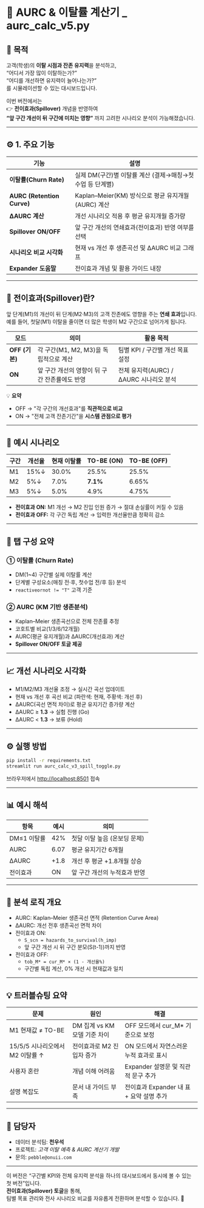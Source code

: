 # 🧭 AURC & 이탈률 계산기 _ aurc_calc_v5.py

## 🎯 목적
고객(학생)의 **이탈 시점과 잔존 유지력**을 분석하고,  
“어디서 가장 많이 이탈하는가?”  
“어디를 개선하면 유지력이 늘어나는가?”  
를 시뮬레이션할 수 있는 대시보드입니다.

이번 버전에서는  
👉 **전이효과(Spillover)** 개념을 반영하여  
**“앞 구간 개선이 뒤 구간에 미치는 영향”** 까지 고려한 시나리오 분석이 가능해졌습니다.

---

## ⚙️ 1. 주요 기능

| 기능 | 설명 |
|------|------|
| **이탈률(Churn Rate)** | 실제 DM(구간)별 이탈률 계산 (결제→매칭→첫수업 등 단계별) |
| **AURC (Retention Curve)** | Kaplan–Meier(KM) 방식으로 평균 유지개월(AURC) 계산 |
| **ΔAURC 계산** | 개선 시나리오 적용 후 평균 유지개월 증가량 |
| **Spillover ON/OFF** | 앞 구간 개선의 연쇄효과(전이효과) 반영 여부를 선택 |
| **시나리오 비교 시각화** | 현재 vs 개선 후 생존곡선 및 ΔAURC 비교 그래프 |
| **Expander 도움말** | 전이효과 개념 및 활용 가이드 내장 |

---

## 📘 전이효과(Spillover)란?

앞 단계(M1)의 개선이 뒤 단계(M2·M3)의 고객 잔존에도 영향을 주는 **연쇄 효과**입니다.  
예를 들어, 첫달(M1) 이탈을 줄이면 더 많은 학생이 M2 구간으로 넘어가게 됩니다.

| 모드 | 의미 | 활용 목적 |
|------|------|-----------|
| **OFF (기본)** | 각 구간(M1, M2, M3)을 독립적으로 계산 | 팀별 KPI / 구간별 개선 목표 설정 |
| **ON** | 앞 구간 개선의 영향이 뒤 구간 잔존률에도 반영 | 전체 유지력(AURC) / ΔAURC 시나리오 분석 |

💡 **요약**  
- OFF → "각 구간의 개선효과"를 **직관적으로 비교**  
- ON → "전체 고객 잔존기간"을 **시스템 관점으로 평가**

---

## 🧮 예시 시나리오

| 구간 | 개선율 | 현재 이탈률 | TO-BE (ON) | TO-BE (OFF) |
|------|--------|--------------|--------------|--------------|
| M1 | 15%↓ | 30.0% | 25.5% | 25.5% |
| M2 | 5%↓ | 7.0% | **7.1%** | 6.65% |
| M3 | 5%↓ | 5.0% | 4.9% | 4.75% |

- **전이효과 ON:** M1 개선 → M2 진입 인원 증가 → 절대 손실률이 커질 수 있음  
- **전이효과 OFF:** 각 구간 독립 계산 → 입력한 개선율만큼 정확히 감소  

---

## 🧩 탭 구성 요약

### ① 이탈률 (Churn Rate)
- DM(1~4) 구간별 실제 이탈률 계산  
- 단계별 구성요소(매칭 전·후, 첫수업 전/후 등) 분석  
- `reactiveornot != "T"` 고객 기준  

### ② AURC (KM 기반 생존분석)
- Kaplan–Meier 생존곡선으로 전체 잔존률 추정  
- 코호트별 비교(1/3/6/12개월)  
- AURC(평균 유지개월)과 ΔAURC(개선효과) 계산  
- **Spillover ON/OFF 토글 제공**

---

## 📈 개선 시나리오 시각화
- M1/M2/M3 개선율 조정 → 실시간 곡선 업데이트  
- 현재 vs 개선 후 곡선 비교 (파란색: 현재, 주황색: 개선 후)  
- ΔAURC(곡선 면적 차이)로 평균 유지기간 증가량 계산  
- ΔAURC ≥ **1.3** → 실험 진행 (Go)  
- ΔAURC < **1.3** → 보류 (Hold)

---

## ⚙️ 실행 방법

```bash
pip install -r requirements.txt
streamlit run aurc_calc_v3_spill_toggle.py
```

브라우저에서 [http://localhost:8501](http://localhost:8501) 접속

---

## 📊 예시 해석

| 항목 | 예시 | 의미 |
|------|------|------|
| DM≤1 이탈률 | 42% | 첫달 이탈 높음 (온보딩 문제) |
| AURC | 6.07 | 평균 유지기간 6개월 |
| ΔAURC | +1.8 | 개선 후 평균 +1.8개월 상승 |
| 전이효과 | ON | 앞 구간 개선의 누적효과 반영 |

---

## 🧠 분석 로직 개요

- AURC: Kaplan–Meier 생존곡선 면적 (Retention Curve Area)  
- ΔAURC: 개선 전후 생존곡선 면적 차이  
- 전이효과 ON:  
  - `S_scn = hazards_to_survival(h_imp)`  
  - 앞 구간 개선 시 뒤 구간 분모(S(t-1))까지 반영  
- 전이효과 OFF:  
  - `tob_M* = cur_M* × (1 - 개선율%)`  
  - 구간별 독립 계산, 0% 개선 시 현재값과 일치

---

## 💡 트러블슈팅 요약

| 문제 | 원인 | 해결 |
|------|------|------|
| M1 현재값 ≠ TO-BE | DM 집계 vs KM 모델 기준 차이 | OFF 모드에서 cur_M* 기준으로 보정 |
| 15/5/5 시나리오에서 M2 이탈률 ↑ | 전이효과로 M2 진입자 증가 | ON 모드에서 자연스러운 누적 효과로 표시 |
| 사용자 혼란 | 개념 이해 어려움 | Expander 설명문 및 직관적 문구 추가 |
| 설명 복잡도 | 문서 내 가이드 부족 | 전이효과 Expander 내 표 + 요약 설명 추가 |

---

## 👥 담당자
- 데이터 분석팀: **천우석**  
- 프로젝트: *고객 이탈 예측 & AURC 계산기 개발*  
- 문의: `pebble@onuii.com`

---

이 버전은 “구간별 KPI와 전체 유지력 분석을 하나의 대시보드에서 동시에 볼 수 있는 첫 버전”입니다.  
**전이효과(Spillover) 토글**을 통해,  
팀별 목표 관리와 전사 시나리오 비교를 자유롭게 전환하며 분석할 수 있습니다. 🚀
